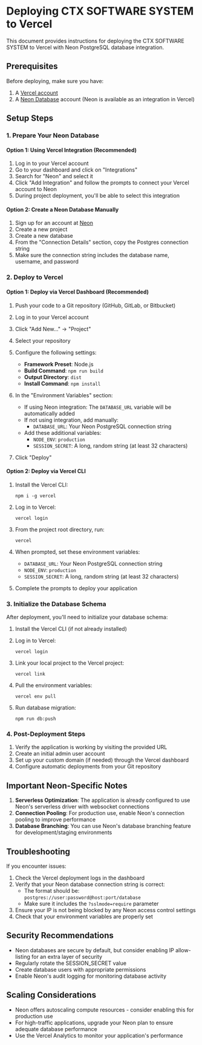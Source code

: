 # Deploying CTX SOFTWARE SYSTEM to Vercel

This document provides instructions for deploying the CTX SOFTWARE SYSTEM to Vercel with Neon PostgreSQL database integration.

## Prerequisites

Before deploying, make sure you have:

1. A [Vercel account](https://vercel.com/signup)
2. A [Neon Database](https://neon.tech) account (Neon is available as an integration in Vercel)

## Setup Steps

### 1. Prepare Your Neon Database

#### Option 1: Using Vercel Integration (Recommended)

1. Log in to your Vercel account
2. Go to your dashboard and click on "Integrations"
3. Search for "Neon" and select it
4. Click "Add Integration" and follow the prompts to connect your Vercel account to Neon
5. During project deployment, you'll be able to select this integration

#### Option 2: Create a Neon Database Manually

1. Sign up for an account at [Neon](https://neon.tech)
2. Create a new project
3. Create a new database
4. From the "Connection Details" section, copy the Postgres connection string
5. Make sure the connection string includes the database name, username, and password

### 2. Deploy to Vercel

#### Option 1: Deploy via Vercel Dashboard (Recommended)

1. Push your code to a Git repository (GitHub, GitLab, or Bitbucket)
2. Log in to your Vercel account
3. Click "Add New..." → "Project"
4. Select your repository
5. Configure the following settings:
   - **Framework Preset**: Node.js
   - **Build Command**: `npm run build`
   - **Output Directory**: `dist`
   - **Install Command**: `npm install`

6. In the "Environment Variables" section:
   - If using Neon integration: The `DATABASE_URL` variable will be automatically added
   - If not using integration, add manually:
     - `DATABASE_URL`: Your Neon PostgreSQL connection string
   - Add these additional variables:
     - `NODE_ENV`: `production`
     - `SESSION_SECRET`: A long, random string (at least 32 characters)

7. Click "Deploy"

#### Option 2: Deploy via Vercel CLI

1. Install the Vercel CLI:
   ```
   npm i -g vercel
   ```

2. Log in to Vercel:
   ```
   vercel login
   ```

3. From the project root directory, run:
   ```
   vercel
   ```

4. When prompted, set these environment variables:
   - `DATABASE_URL`: Your Neon PostgreSQL connection string
   - `NODE_ENV`: `production`
   - `SESSION_SECRET`: A long, random string (at least 32 characters)

5. Complete the prompts to deploy your application

### 3. Initialize the Database Schema

After deployment, you'll need to initialize your database schema:

1. Install the Vercel CLI (if not already installed)
2. Log in to Vercel:
   ```
   vercel login
   ```

3. Link your local project to the Vercel project:
   ```
   vercel link
   ```

4. Pull the environment variables:
   ```
   vercel env pull
   ```

5. Run database migration:
   ```
   npm run db:push
   ```

### 4. Post-Deployment Steps

1. Verify the application is working by visiting the provided URL
2. Create an initial admin user account
3. Set up your custom domain (if needed) through the Vercel dashboard
4. Configure automatic deployments from your Git repository

## Important Neon-Specific Notes

1. **Serverless Optimization**: The application is already configured to use Neon's serverless driver with websocket connections
2. **Connection Pooling**: For production use, enable Neon's connection pooling to improve performance
3. **Database Branching**: You can use Neon's database branching feature for development/staging environments

## Troubleshooting

If you encounter issues:

1. Check the Vercel deployment logs in the dashboard
2. Verify that your Neon database connection string is correct:
   - The format should be: `postgres://user:password@host:port/database`
   - Make sure it includes the `?sslmode=require` parameter
3. Ensure your IP is not being blocked by any Neon access control settings
4. Check that your environment variables are properly set

## Security Recommendations

- Neon databases are secure by default, but consider enabling IP allow-listing for an extra layer of security
- Regularly rotate the SESSION_SECRET value
- Create database users with appropriate permissions
- Enable Neon's audit logging for monitoring database activity

## Scaling Considerations

- Neon offers autoscaling compute resources - consider enabling this for production use
- For high-traffic applications, upgrade your Neon plan to ensure adequate database performance
- Use the Vercel Analytics to monitor your application's performance